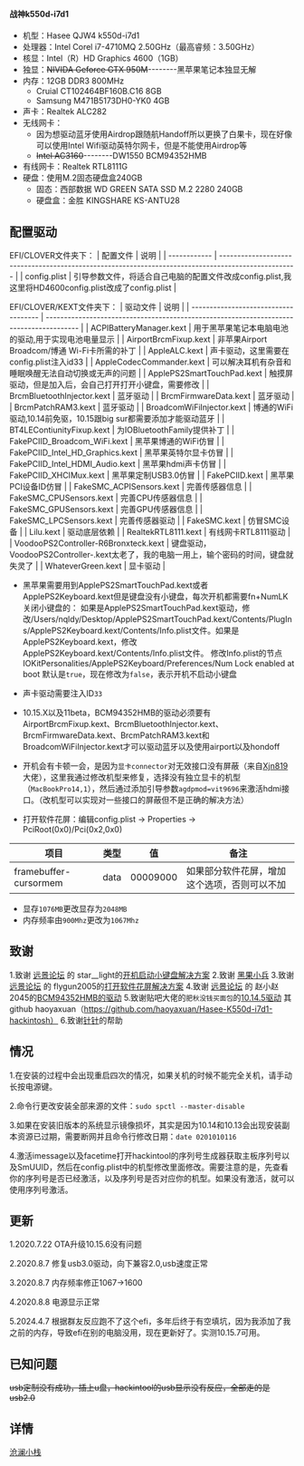 #### 战神k550d-i7d1
+ 机型：Hasee QJW4 k550d-i7d1
+ 处理器：Intel Corel i7-4710MQ 2.50GHz（最高睿频：3.50GHz）
+ 核显：Intel（R）HD Graphics 4600（1GB）
+ 独显：<s>NIVIDA Geforce GTX 950M</s>--------黑苹果笔记本独显无解
+ 内存：12GB DDR3  800MHz
    + Cruial CT102464BF160B.C16 8GB
    + Samsung M471B5173DH0-YK0 4GB
+ 声卡：Realtek ALC282
+ 无线网卡：
    + 因为想驱动蓝牙使用Airdrop跟随航Handoff所以更换了白果卡，现在好像可以使用Intel Wifi驱动英特尔网卡，但是不能使用Airdrop等
    + <s>Intel AC3160</s>--------DW1550 BCM94352HMB
+ 有线网卡：Realtek RTL8111G
+ 硬盘：使用M.2固态硬盘盒240GB
    + 固态：西部数据 WD GREEN SATA SSD M.2 2280 240GB
    + 硬盘盒：金胜 KINGSHARE KS-ANTU28

## 配置驱动

EFI/CLOVER文件夹下：
| 配置文件     | 说明                                                                                                |
| ------------ | --------------------------------------------------------------------------------------------------- |
| config.plist | 引导参数文件，将适合自己电脑的配置文件改成config.plist,我这里将HD4600config.plist改成了config.plist |

EFI/CLOVER/KEXT文件夹下：
| 驱动文件                             | 说明                                                                                    |
| ------------------------------------ | --------------------------------------------------------------------------------------- |
| ACPIBatteryManager.kext              | 用于黑苹果笔记本电脑电池的驱动,用于实现电池电量显示                                     |
| AirportBrcmFixup.kext                | 非苹果Airport Broadcom/博通 Wi-Fi卡所需的补丁                                           |
| AppleALC.kext                        | 声卡驱动，这里需要在config.plist注入id33                                                |
| AppleCodecCommander.kext             | 可以解决耳机有杂音和睡眠唤醒无法自动切换或无声的问题                                    |
| ApplePS2SmartTouchPad.kext           | 触摸屏驱动，但是加入后，会自己打开打开小键盘，需要修改                                  |
| BrcmBluetoothInjector.kext           | 蓝牙驱动                                                                                |
| BrcmFirmwareData.kext                | 蓝牙驱动                                                                                |
| BrcmPatchRAM3.kext                   | 蓝牙驱动                                                                                |
| BroadcomWiFiInjector.kext            | 博通的WiFi驱动,10.14前免驱，10.15跟big sur都需要添加才能驱动蓝牙                        |
| BT4LEContiunityFixup.kext            | 为IOBluetoothFamily提供补丁                                                             |
| FakePCIID_Broadcom_WiFi.kext         | 黑苹果博通的WiFi仿冒                                                                    |
| FakePCIID_Intel_HD_Graphics.kext     | 黑苹果英特尔显卡仿冒                                                                    |
| FakePCIID_Intel_HDMI_Audio.kext      | 黑苹果hdmi声卡仿冒                                                                      |
| FakePCIID_XHCIMux.kext               | 黑苹果定制USB3.0仿冒                                                                    |
| FakePCIID.kext                       | 黑苹果PCI设备ID仿冒                                                                     |
| FakeSMC_ACPISensors.kext             | 完善传感器信息                                                                          |
| FakeSMC_CPUSensors.kext              | 完善CPU传感器信息                                                                       |
| FakeSMC_GPUSensors.kext              | 完善GPU传感器信息                                                                       |
| FakeSMC_LPCSensors.kext              | 完善传感器驱动                                                                          |
| FakeSMC.kext                         | 仿冒SMC设备                                                                             |
| Lilu.kext                            | 驱动底层依赖                                                                            |
| RealtekRTL8111.kext                  | 有线网卡RTL8111驱动                                                                     |
| VoodooPS2Controller-R6Bronxteck.kext | 键盘驱动，VoodooPS2Controller-.kext太老了，我的电脑一用上，输个密码的时间，键盘就失灵了 |
| WhateverGreen.kext                   | 显卡驱动                                                                                |


+ 黑苹果需要用到ApplePS2SmartTouchPad.kext或者ApplePS2Keyboard.kext但是键盘没有小键盘，每次开机都需要fn+NumLK关闭小键盘的：
如果是ApplePS2SmartTouchPad.kext驱动，修改/Users/nqldy/Desktop/ApplePS2SmartTouchPad.kext/Contents/PlugIns/ApplePS2Keyboard.kext/Contents/Info.plist文件。如果是ApplePS2Keyboard.kext，修改ApplePS2Keyboard.kext/Contents/Info.plist文件。
修改Info.plist的节点IOKitPersonalities/ApplePS2Keyboard/Preferences/Num Lock enabled at boot
默认是`true`，现在修改为`false`，表示开机不启动小键盘

+ 声卡驱动需要注入ID`33`

+ 10.15.X以及11beta，BCM94352HMB的驱动必须要有AirportBrcmFixup.kext、BrcmBluetoothInjector.kext、BrcmFirmwareData.kext、BrcmPatchRAM3.kext和BroadcomWiFiInjector.kext才可以驱动蓝牙以及使用airport以及hondoff

+ 开机会有卡顿一会，是因为`显卡connector`对无效接口没有屏蔽（来自[Xjn819](https://blog.xjn819.com/)大佬），这里我通过修改机型来修复，选择没有独立显卡的机型（`MacBookPro14,1`），然后通过添加引导参数`agdpmod=vit9696`来激活hdmi接口。（改机型可以实现对一些接口的屏蔽但不是正确的解决方法）

+ 打开软件花屏：编辑config.plist -> Properties -> PciRoot(0x0)/Pci(0x2,0x0)

| 项目                  | 类型 | 值       | 备注                                         |
| --------------------- | ---- | -------- | -------------------------------------------- |
| framebuffer-cursormem | data | 00009000 | 如果部分软件花屏，增加这个选项，否则可以不加 |

+ 显存`1076MB`更改显存为`2048MB`
+ 内存频率由`900Mhz`更改为`1067Mhz`

## 致谢
1.致谢 [远景论坛][PCBETA] 的 star__light的[开机启动小键盘解决方案](http://bbs.pcbeta.com/viewthread-1661878-1-1.html)
2.致谢 [黑果小兵](https://blog.daliansky.net)
3.致谢 [远景论坛][PCBETA] 的 flygun2005的[打开软件花屏解决方案](http://bbs.pcbeta.com/forum.php?mod=viewthread&tid=1824015)
4.致谢 [远景论坛][PCBETA] 的 赵小赵2045的[BCM94352HMB的驱动](http://bbs.pcbeta.com/forum.php?mod=viewthread&tid=1863711&highlight=94352)
5.致谢贴吧大佬的`肥秋没钱买面包`的[10.14.5驱动](http://tieba.baidu.com/p/4735008414?share=9105&fr=share&unique=6820BAC14ADEE24CD99E8C579D04F44D&st=1596425284&client_type=1&client_version=11.6.1&sfc=copy)
其github haoyaxuan（https://github.com/haoyaxuan/Hasee-K550d-i7d1-hackintosh）
6.致谢[针针](https://hyejeong.cn/)的帮助

[PCBETA]: http://bbs.pcbeta.com/ " 远景论坛"

## 情况
1.在安装的过程中会出现重启四次的情况，如果关机的时候不能完全关机，请手动长按电源键。

2.命令行更改安装全部来源的文件：`sudo spctl --master-disable`

3.如果在安装旧版本的系统显示镜像损坏，其实是因为10.14和10.13会出现安装副本资源已过期，需要断网并且命令行修改日期：`date 0201010116`

4.激活imessage以及facetime打开hackintool的序列号生成器获取主板序列号以及SmUUID，然后在config.plist中的机型修改里面修改。需要注意的是，先查看你的序列号是否已经激活，以及序列号是否对应你的机型。如果没有激活，就可以使用序列号激活。

## 更新
1.2020.7.22 OTA升级10.15.6没有问题

2.2020.8.7 修复usb3.0驱动，向下兼容2.0,usb速度正常

3.2020.8.7 内存频率修正1067->1600

4.2020.8.8 电源显示正常

5.2024.4.7 根据群友反应跑不了这个efi，多年后终于有空填坑，因为我添加了我之前的内存，导致efi在别的电脑没用，现在更新好了。实测10.15.7可用。

## 已知问题
<s>usb定制没有成功，插上u盘，hackintool的usb显示没有反应，全部走的是usb2.0</s>

## 详情
[沧澜小栈](https://www.leevast.com/2020/07/27/%e6%88%98%e7%a5%9ek550d-i7d1%e5%ae%89%e8%a3%85%e9%bb%91%e8%8b%b9%e6%9e%9cmacos-catalina-10-15-6/)
